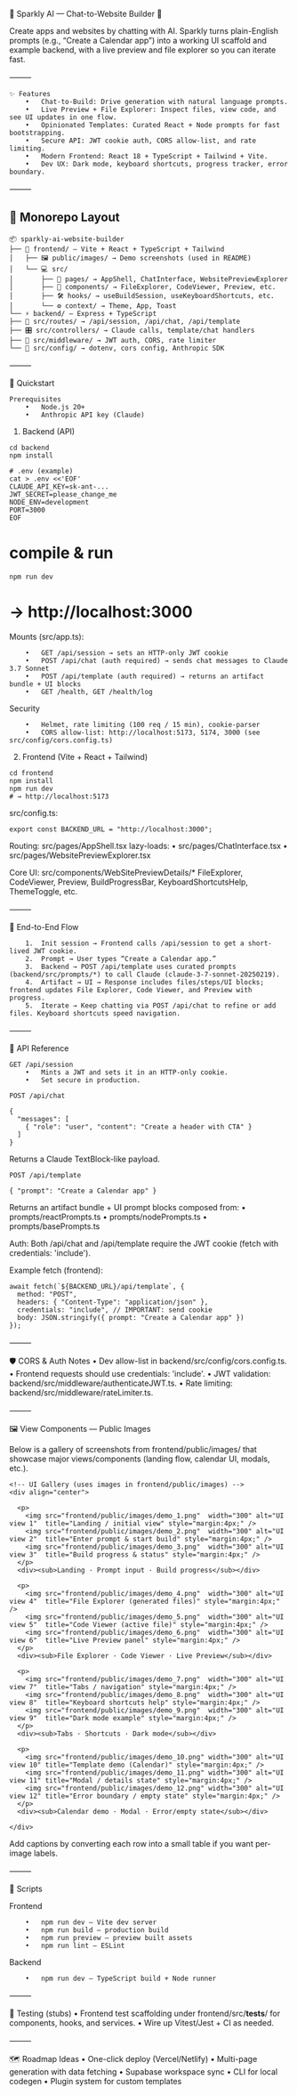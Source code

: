 
🚀  Sparkly AI — Chat-to-Website Builder 🚀 

Create apps and websites by chatting with AI. Sparkly turns plain-English prompts (e.g., “Create a Calendar app”) into a working UI scaffold and example backend, with a live preview and file explorer so you can iterate fast.

⸻
```text
✨ Features
	•	Chat-to-Build: Drive generation with natural language prompts.
	•	Live Preview + File Explorer: Inspect files, view code, and see UI updates in one flow.
	•	Opinionated Templates: Curated React + Node prompts for fast bootstrapping.
	•	Secure API: JWT cookie auth, CORS allow-list, and rate limiting.
	•	Modern Frontend: React 18 + TypeScript + Tailwind + Vite.
	•	Dev UX: Dark mode, keyboard shortcuts, progress tracker, error boundary.
```
⸻


## 🧱 Monorepo Layout
```text
📦 sparkly-ai-website-builder
├── 🎨 frontend/ — Vite + React + TypeScript + Tailwind
│   ├── 🖼️ public/images/ → Demo screenshots (used in README)
│   └── 💻 src/
│       ├── 📑 pages/ → AppShell, ChatInterface, WebsitePreviewExplorer
│       ├── 🧩 components/ → FileExplorer, CodeViewer, Preview, etc.
│       ├── 🛠️ hooks/ → useBuildSession, useKeyboardShortcuts, etc.
│       └── ⚙️ context/ → Theme, App, Toast
└── ⚡ backend/ — Express + TypeScript
├── 🔀 src/routes/ → /api/session, /api/chat, /api/template
├── 🎛️ src/controllers/ → Claude calls, template/chat handlers
├── 🧱 src/middleware/ → JWT auth, CORS, rate limiter
└── 🔧 src/config/ → dotenv, cors config, Anthropic SDK
```

⸻

🚀 Quickstart
```text
Prerequisites
	•	Node.js 20+
	•	Anthropic API key (Claude)
```
1) Backend (API)

```code
cd backend
npm install
```

```code
# .env (example)
cat > .env <<'EOF'
CLAUDE_API_KEY=sk-ant-...
JWT_SECRET=please_change_me
NODE_ENV=development
PORT=3000
EOF
```

# compile & run
```code
npm run dev
```
# → http://localhost:3000

Mounts (src/app.ts):
```text
	•	GET /api/session → sets an HTTP-only JWT cookie
	•	POST /api/chat (auth required) → sends chat messages to Claude 3.7 Sonnet
	•	POST /api/template (auth required) → returns an artifact bundle + UI blocks
	•	GET /health, GET /health/log
```

Security
```text
	•	Helmet, rate limiting (100 req / 15 min), cookie-parser
	•	CORS allow-list: http://localhost:5173, 5174, 3000 (see src/config/cors.config.ts)
```

2) Frontend (Vite + React + Tailwind)
```code
cd frontend
npm install
npm run dev
# → http://localhost:5173
```

src/config.ts:
```code
export const BACKEND_URL = "http://localhost:3000";
```
Routing: src/pages/AppShell.tsx lazy-loads:
	•	src/pages/ChatInterface.tsx
	•	src/pages/WebsitePreviewExplorer.tsx

Core UI: src/components/WebSitePreviewDetails/*
FileExplorer, CodeViewer, Preview, BuildProgressBar, KeyboardShortcutsHelp, ThemeToggle, etc.

⸻

🧭 End-to-End Flow
```text
	1.	Init session → Frontend calls /api/session to get a short-lived JWT cookie.
	2.	Prompt → User types “Create a Calendar app.”
	3.	Backend → POST /api/template uses curated prompts (backend/src/prompts/*) to call Claude (claude-3-7-sonnet-20250219).
	4.	Artifact → UI → Response includes files/steps/UI blocks; frontend updates File Explorer, Code Viewer, and Preview with progress.
	5.	Iterate → Keep chatting via POST /api/chat to refine or add files. Keyboard shortcuts speed navigation.
```
⸻

🔌 API Reference
```code
GET /api/session
	•	Mints a JWT and sets it in an HTTP-only cookie.
	•	Set secure in production.
```

```code
POST /api/chat

{
  "messages": [
    { "role": "user", "content": "Create a header with CTA" }
  ]
}
```

Returns a Claude TextBlock-like payload.
```code
POST /api/template

{ "prompt": "Create a Calendar app" }
```

Returns an artifact bundle + UI prompt blocks composed from:
	•	prompts/reactPrompts.ts
	•	prompts/nodePrompts.ts
	•	prompts/basePrompts.ts

Auth: Both /api/chat and /api/template require the JWT cookie
(fetch with credentials: 'include').

Example fetch (frontend):
```code
await fetch(`${BACKEND_URL}/api/template`, {
  method: "POST",
  headers: { "Content-Type": "application/json" },
  credentials: "include", // IMPORTANT: send cookie
  body: JSON.stringify({ prompt: "Create a Calendar app" })
});
```

⸻

🛡️ CORS & Auth Notes
	•	Dev allow-list in backend/src/config/cors.config.ts.
	•	Frontend requests should use credentials: 'include'.
	•	JWT validation: backend/src/middleware/authenticateJWT.ts.
	•	Rate limiting: backend/src/middleware/rateLimiter.ts.

⸻

🖼️ View Components — Public Images

Below is a gallery of screenshots from frontend/public/images/ that showcase major views/components (landing flow, calendar UI, modals, etc.).
```code
<!-- UI Gallery (uses images in frontend/public/images) -->
<div align="center">

  <p>
    <img src="frontend/public/images/demo_1.png"  width="300" alt="UI view 1"  title="Landing / initial view" style="margin:4px;" />
    <img src="frontend/public/images/demo_2.png"  width="300" alt="UI view 2"  title="Enter prompt & start build" style="margin:4px;" />
    <img src="frontend/public/images/demo_3.png"  width="300" alt="UI view 3"  title="Build progress & status" style="margin:4px;" />
  </p>
  <div><sub>Landing · Prompt input · Build progress</sub></div>

  <p>
    <img src="frontend/public/images/demo_4.png"  width="300" alt="UI view 4"  title="File Explorer (generated files)" style="margin:4px;" />
    <img src="frontend/public/images/demo_5.png"  width="300" alt="UI view 5"  title="Code Viewer (active file)" style="margin:4px;" />
    <img src="frontend/public/images/demo_6.png"  width="300" alt="UI view 6"  title="Live Preview panel" style="margin:4px;" />
  </p>
  <div><sub>File Explorer · Code Viewer · Live Preview</sub></div>

  <p>
    <img src="frontend/public/images/demo_7.png"  width="300" alt="UI view 7"  title="Tabs / navigation" style="margin:4px;" />
    <img src="frontend/public/images/demo_8.png"  width="300" alt="UI view 8"  title="Keyboard shortcuts help" style="margin:4px;" />
    <img src="frontend/public/images/demo_9.png"  width="300" alt="UI view 9"  title="Dark mode example" style="margin:4px;" />
  </p>
  <div><sub>Tabs · Shortcuts · Dark mode</sub></div>

  <p>
    <img src="frontend/public/images/demo_10.png" width="300" alt="UI view 10" title="Template demo (Calendar)" style="margin:4px;" />
    <img src="frontend/public/images/demo_11.png" width="300" alt="UI view 11" title="Modal / details state" style="margin:4px;" />
    <img src="frontend/public/images/demo_12.png" width="300" alt="UI view 12" title="Error boundary / empty state" style="margin:4px;" />
  </p>
  <div><sub>Calendar demo · Modal · Error/empty state</sub></div>

</div>
```

Add captions by converting each row into a small table if you want per-image labels.

⸻

🧰 Scripts

Frontend
```code
	•	npm run dev — Vite dev server
	•	npm run build — production build
	•	npm run preview — preview built assets
	•	npm run lint — ESLint
```

Backend
```code
	•	npm run dev — TypeScript build + Node runner
```
⸻

🧪 Testing (stubs)
	•	Frontend test scaffolding under frontend/src/__tests__/ for components, hooks, and services.
	•	Wire up Vitest/Jest + CI as needed.

⸻

🗺️ Roadmap Ideas
	•	One-click deploy (Vercel/Netlify)
	•	Multi-page generation with data fetching
	•	Supabase workspace sync
	•	CLI for local codegen
	•	Plugin system for custom templates
